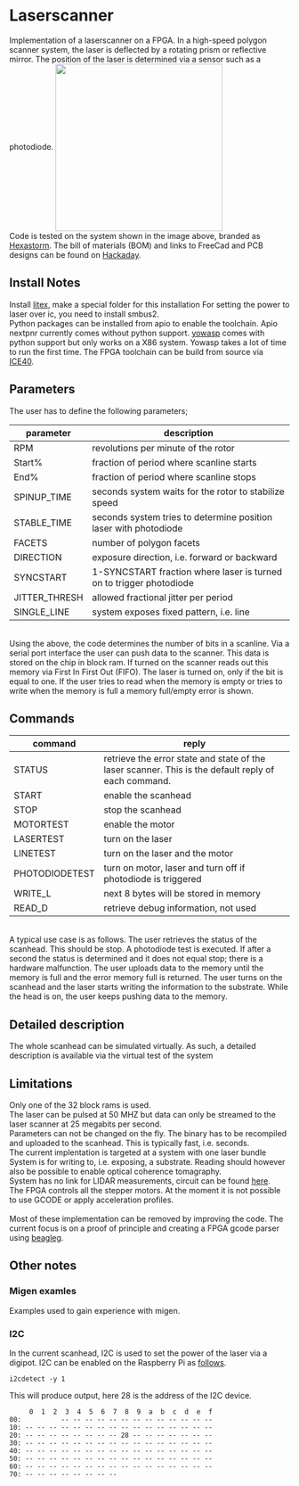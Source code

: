 # Laserscanner
Implementation of a laserscanner on a FPGA. In a high-speed polygon scanner system, the laser is deflected by a rotating prism or reflective mirror. 
The position of the laser is determined via a sensor such as a photodiode.
<img src="https://cdn.hackaday.io/images/7106161566426847098.jpg" align="center" height="300"/> 
<br>
Code is tested on the system shown in the image above, branded as [Hexastorm](https://www.hexastorm.com). 
The bill of materials (BOM) and links to FreeCad and PCB designs can be found on [Hackaday](https://hackaday.io/project/21933-open-hardware-fast-high-resolution-laser).

## Install Notes
Install [litex](https://github.com/enjoy-digital/litex), make a special folder for this installation
For setting the power to laser over ic, you need to install smbus2. <br>
Python packages can be installed from apio to enable the toolchain. Apio nextpnr currently comes without python support.
[yowasp](http://yowasp.org/) comes with python support but only works on a X86 system. Yowasp takes a lot of time to run the first time.
The FPGA toolchain can be build from source via [ICE40](http://www.clifford.at/icestorm/). 

## Parameters
The user has to define the following parameters;

| parameter | description |
|---|---|
| RPM | revolutions per minute of the rotor |
| Start% | fraction of period where scanline starts |
| End% | fraction of period where scanline stops |
| SPINUP_TIME | seconds system waits for the rotor to stabilize speed |
| STABLE_TIME | seconds system tries to determine position laser with photodiode |
| FACETS | number of polygon facets|
| DIRECTION | exposure direction, i.e. forward or backward |
| SYNCSTART | 1-SYNCSTART fraction where laser is turned on to trigger photodiode |
| JITTER_THRESH | allowed fractional jitter per period |
| SINGLE_LINE | system exposes fixed pattern, i.e. line|
<br>
Using the above, the code determines the number of bits in a scanline. Via a serial port interface the user can push data to the scanner.
This data is stored on the chip in block ram. If turned on the scanner reads out this memory via First In First Out (FIFO).
The laser is turned on, only if the bit is equal to one. If the user tries to read when the memory is empty or tries to write when the memory is full a memory full/empty error is shown.

## Commands
| command | reply |
|---|---|
| STATUS | retrieve the error state and state of the laser scanner. This is the default reply of each command.|
| START | enable the scanhead |
| STOP | stop the scanhead |
| MOTORTEST | enable the motor |
| LASERTEST | turn on the laser|
| LINETEST | turn on the laser and the motor|
| PHOTODIODETEST | turn on motor, laser and turn off if photodiode is triggered|
| WRITE_L | next 8 bytes will be stored in memory |
| READ_D | retrieve debug information, not used |
<br>
A typical use case is as follows. The user retrieves the status of the scanhead. This should be stop.
A photodiode test is executed. If after a second the status is determined and it does not equal stop; there is a hardware malfunction.
The user uploads data to the memory until the memory is full and the error memory full is returned.
The user turns on the scanhead and the laser starts writing the information to the substrate.  
While the head is on, the user keeps pushing data to the memory.

## Detailed description
The whole scanhead can be simulated virtually. As such, a detailed description is available via the virtual test of the system

## Limitations
Only one of the 32 block rams is used. <br>
The laser can be pulsed at 50 MHZ but data can only be streamed to the laser scanner at 25 megabits per second. <br>
Parameters can not be changed on the fly. The binary has to be recompiled and uploaded to the scanhead. This is typically fast, i.e. seconds. <br>
The current implentation is targeted at a system with one laser bundle <br>
System is for writing to, i.e. exposing, a substrate. Reading should however also be possible to enable optical coherence tomagraphy.<br>
System has no link for LIDAR measurements, circuit can be found [here](https://hackaday.io/project/163501-open-source-lidar-unruly).<br>
The FPGA controls all the stepper motors. At the moment it is not possible to use GCODE or apply acceleration profiles. <br>
<br>
Most of these implementation can be removed by improving the code. The current focus is on a proof of principle and creating a FPGA gcode parser using [beagleg](https://github.com/hzeller/beagleg).


## Other notes
### Migen examles
Examples used to gain experience with migen.

### I2C
In the current scanhead, I2C is used to set the power of the laser via a digipot.
I2C can be enabled on the Raspberry Pi as [follows](https://pimylifeup.com/raspberry-pi-i2c/).

```console
i2cdetect -y 1
```

This will produce output, here 28 is the address of the I2C device.
```console
     0  1  2  3  4  5  6  7  8  9  a  b  c  d  e  f
00:          -- -- -- -- -- -- -- -- -- -- -- -- -- 
10: -- -- -- -- -- -- -- -- -- -- -- -- -- -- -- -- 
20: -- -- -- -- -- -- -- -- 28 -- -- -- -- -- -- -- 
30: -- -- -- -- -- -- -- -- -- -- -- -- -- -- -- -- 
40: -- -- -- -- -- -- -- -- -- -- -- -- -- -- -- -- 
50: -- -- -- -- -- -- -- -- -- -- -- -- -- -- -- -- 
60: -- -- -- -- -- -- -- -- -- -- -- -- -- -- -- -- 
70: -- -- -- -- -- -- -- --
```
<!-- 
TODO:
  trial 2
  write hardware test case
  try to "add a reset pin" 
  add photodiode synt to the end of test with write and also make sure you can write to multiple lines
  add virtual test for single line
  single line now keeps stationary at a fixed 8 bit pattern
  add virtual test for single facet
  add movement, the head should determine wether it has to move after a line. You need to add this encoding.
  replace migen with nmigen
 -->
